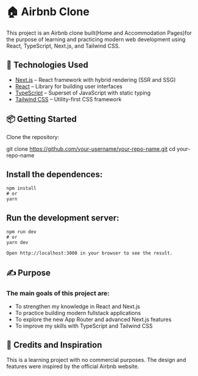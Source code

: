 # 🏠 Airbnb Clone

This project is an Airbnb clone built(Home and Accommodation Pages)for the purpose of learning and practicing modern web development using React, TypeScript, Next.js, and Tailwind CSS.

## 🚀 Technologies Used

- [Next.js](https://nextjs.org) – React framework with hybrid rendering (SSR and SSG)
- [React](https://reactjs.org/) – Library for building user interfaces
- [TypeScript](https://www.typescriptlang.org/) – Superset of JavaScript with static typing
- [Tailwind CSS](https://tailwindcss.com/) – Utility-first CSS framework

## 📦 Getting Started

Clone the repository:

git clone https://github.com/your-username/your-repo-name.git
cd your-repo-name

## Install the dependences:
````
npm install
# or
yarn
````
## Run the development server:
````
npm run dev
# or
yarn dev

Open http://localhost:3000 in your browser to see the result.
````
## ✍️ Purpose

### The main goals of this project are:

- To strengthen my knowledge in React and Next.js
- To practice building modern fullstack applications
- To explore the new App Router and advanced Next.js features
- To improve my skills with TypeScript and Tailwind CSS

## 🧠 Credits and Inspiration

This is a learning project with no commercial purposes. The design and features were inspired by the official Airbnb website.

